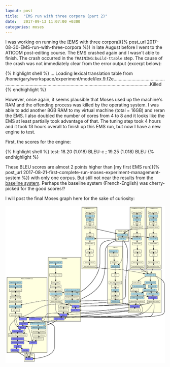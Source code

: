 ```yaml
---
layout: post
title:  "EMS run with three corpora (part 2)"
date:   2017-09-13 11:07:00 +0300
categories: moses
---
```

I was working on running the [EMS with three corpora]({% post_url 2017-08-30-EMS-run-with-three-corpora %}) in late August before I went to the ATICOM post-editing course. The EMS crashed again and I wasn't able to finish. The crash occurred in the `TRAINING:build-ttable` step. The cause of the crash was not immediately clear from the error output (excerpt below):

{% highlight shell %}
...
Loading lexical translation table from /home/gary/workspace/experiment/model/lex.9.f2e.........................................................................................................................................................Killed
{% endhighlight %}

However, once again, it seems plausible that Moses used up the machine's RAM and the offending process was killed by the operating system. I was able to add another 8GB RAM to my virtual machine (total = 16GB) and reran the EMS. I also doubled the number of cores from 4 to 8 and it looks like the EMS at least partially took advantage of that. The tuning step took 4 hours and it took 13 hours overall to finish up this EMS run, but now I have a new engine to test.

First, the scores for the engine:

{% highlight shell %}
test: 18.20 (1.018) BLEU-c ; 19.25 (1.018) BLEU
{% endhighlight %}

These BLEU scores are almost 2 points higher than [my first EMS run]({% post_url 2017-08-21-first-complete-run-moses-experiment-management-system %}) with only one corpus. But still not near the results from the [baseline system](http://www.statmt.org/moses/?n=Moses.Baseline). Perhaps the baseline system (French-English) was cherry-picked for the good scores!?

I will post the final Moses graph here for the sake of curiosity:

![Moses graphical plan of action 'graph.4.png'](/assets/img/graph.11.png)


